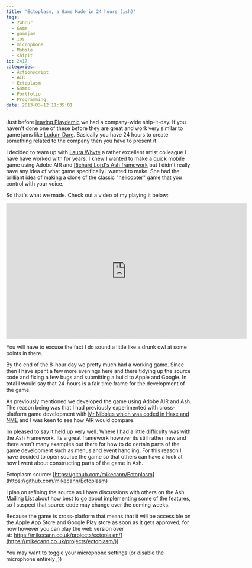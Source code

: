 ```yaml
---
title: 'Ectoplasm, a Game Made in 24 hours (ish)'
tags:
  - 24hour
  - Game
  - gamejam
  - ios
  - microphone
  - Mobile
  - shipit
id: 2417
categories:
  - Actionscript
  - AIR
  - Ectoplasm
  - Games
  - Portfolio
  - Programming
date: 2013-03-12 11:35:01
---
```


Just before [leaving Playdemic](https://mikecann.co.uk/photos-personal/goodbye-playdemic/) we had a company-wide ship-it-day. If you haven't done one of these before they are great and work very similar to game jams like [Ludum Dare](https://www.ludumdare.com/). Basically you have 24 hours to create something related to the company then you have to present it.

<!--more-->

I decided to team up with [Laura Whyte](https://www.voodoobeans.org/) a rather excellent artist colleague I have have worked with for years. I knew I wanted to make a quick mobile game using Adobe AIR and [Richard Lord's Ash framework](https://mikecann.co.uk/flash/tinkering-with-ash/) but I didn't really have any idea of what game specifically I wanted to make. She had the brilliant idea of making a clone of the classic "[helicopter](https://www.helicoptergame.net/)" game that you control with your voice.

So that's what we made. Check out a video of my playing it below:

<iframe src="https://www.youtube.com/embed/Zk4hdII35eM" height="366" width="650" allowfullscreen="" frameborder="0"></iframe>

You will have to excuse the fact I do sound a little like a drunk owl at some points in there.

By the end of the 8-hour day we pretty much had a working game. Since then I have spent a few more evenings here and there tidying up the source code and fixing a few bugs and submitting a build to Apple and Google. In total I would say that 24-hours is a fair time frame for the development of the game.

As previously mentioned we developed the game using Adobe AIR and Ash. The reason being was that I had previously experimented with cross-platform game development with [Mr Nibbles which was coded in Haxe and NME](https://mikecann.co.uk/personal-project/mr-nibbles-the-post-mortem/) and I was keen to see how AIR would compare.

Im pleased to say it held up very well. Where I had a little difficulty was with the Ash Framework. Its a great framework however its still rather new and there aren't many examples out there for how to do certain parts of the game development such as menus and event handling. For this reason I have decided to open source the game so that others can have a look at how I went about constructing parts of the game in Ash.

Ectoplasm source: [https://github.com/mikecann/Ectoplasm](https://github.com/mikecann/Ectoplasm)

I plan on refining the source as I have discussions with others on the Ash Mailing List about how best to go about implementing some of the features, so I suspect that source code may change over the coming weeks.

Because the game is cross-platform that means that it will be accessible on the Apple App Store and Google Play store as soon as it gets approved, for now however you can play the web version over at: [https://mikecann.co.uk/projects/ectoplasm/](https://mikecann.co.uk/projects/ectoplasm/)[
](https://mikecann.co.uk/projects/ectoplasm/current/)

You may want to toggle your microphone settings (or disable the microphone entirely ;))